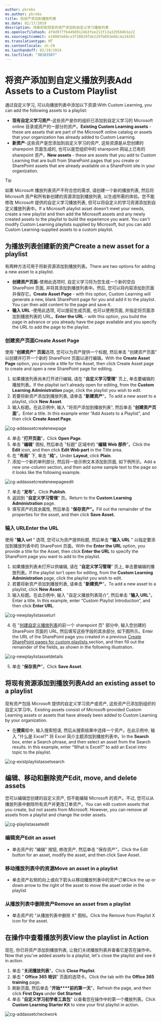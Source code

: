 ```yaml
---
author: pkrebs
ms.author: pkrebs
title: 将资产添加到播放列表
ms.date: 02/17/2019
description: 将新的和现有的资产添加到自定义学习播放列表
ms.openlocfilehash: 4f8d977fb449d9124b3fee213f13a329584b1e22
ms.sourcegitcommit: e10085e60ca3f38029fde229fb093e6bc4a34203
ms.translationtype: MT
ms.contentlocale: zh-CN
ms.lasthandoff: 02/19/2019
ms.locfileid: "30103507"
---
```

# <a name="add-assets-to-a-custom-playlist"></a><span data-ttu-id="e8de7-103">将资产添加到自定义播放列表</span><span class="sxs-lookup"><span data-stu-id="e8de7-103">Add Assets to a Custom Playlist</span></span>

<span data-ttu-id="e8de7-104">通过自定义学习, 可以向播放列表中添加以下资源:</span><span class="sxs-lookup"><span data-stu-id="e8de7-104">With Custom Learning, you can add the following assets to a playlist:</span></span>

- <span data-ttu-id="e8de7-105">**现有自定义学习资产**-这些资产是你的组织已添加到自定义学习的 Microsoft online 目录或资产的一部分的资产。</span><span class="sxs-lookup"><span data-stu-id="e8de7-105">**Existing Custom Learning assets** - these are assets that are part of the Microsoft online catalog or assets that your organization has already added to Custom Learning.</span></span>
- <span data-ttu-id="e8de7-106">**新资产**-这些资产是您添加到自定义学习的资产, 这些资源是从您创建的 sharepoint 页面生成的, 也可以是您组织中的 sharepoint 网站上已有的 sharepoint 资产。</span><span class="sxs-lookup"><span data-stu-id="e8de7-106">**New assets** - these are assets that you add to Custom Learning that are built from SharePoint pages that you create or SharePoint assets that are already available on a SharePoint site in your organization.</span></span> 

> [!TIP]
> <span data-ttu-id="e8de7-p101">如果 Microsoft 播放列表资产不符合您的需求, 请创建一个新的播放列表, 然后将 Microsoft 资产和所有新创建的资源添加到播放列表, 以生成所需的体验。您不能修改 Microsoft 提供的自定义学习播放列表, 但可以将自定义的学习资源添加到自定义播放列表中。</span><span class="sxs-lookup"><span data-stu-id="e8de7-p101">If a Microsoft playlist asset doesn't meet your needs, create a new playlist and then add the Microsoft assets and any newly created assets to the playlist to build the experience you want. You can't modify Custom Learning playlists supplied by Microsoft, but you can add Custom Learning-supplied assets to a custom playlist.</span></span>   

## <a name="create-a-new-asset-for-a-playlist"></a><span data-ttu-id="e8de7-109">为播放列表创建新的资产</span><span class="sxs-lookup"><span data-stu-id="e8de7-109">Create a new asset for a playlist</span></span>

<span data-ttu-id="e8de7-110">有两种方法可用于将新资源添加到播放列表。</span><span class="sxs-lookup"><span data-stu-id="e8de7-110">There are two options for adding a new asset to a playlist.</span></span>

- <span data-ttu-id="e8de7-p102">**创建资产页面**-使用此选项时, 自定义学习将为您生成一个新的空白 SharePoint 页面, 并将其添加到播放列表中。然后, 您可以将内容添加到页面并保存它。</span><span class="sxs-lookup"><span data-stu-id="e8de7-p102">**Create Asset Page** - with this option, Custom Learning will generate a new,  blank SharePoint page for you and add it to the playlist. You can then add content to the page and save it.</span></span>  
- <span data-ttu-id="e8de7-113">**输入 URL** -使用此选项, 可以提前生成页面, 也可以使用页面, 并指定将页面添加到播放列表的 URL。</span><span class="sxs-lookup"><span data-stu-id="e8de7-113">**Enter the URL** - with this option, you build the page in advance or you already have the page available and you specify the URL to add the page to the playlist.</span></span>

### <a name="create-asset-page"></a><span data-ttu-id="e8de7-114">创建资产页面</span><span class="sxs-lookup"><span data-stu-id="e8de7-114">Create Asset Page</span></span> 
<span data-ttu-id="e8de7-115">使用 "**创建资产" 页面**选项, 您可以为资产提供一个标题, 然后单击 "创建资产页面" 以创建并打开一个新的 SharePoint 页面以进行编辑。</span><span class="sxs-lookup"><span data-stu-id="e8de7-115">With the **Create Asset Page** option, you provide a title for the Asset, then click Create Asset page to create and open a new SharePoint page for editing.</span></span> 

1.  <span data-ttu-id="e8de7-116">如果播放列表尚未打开进行编辑, 请在 "**自定义学习管理**" 页上, 单击要编辑的播放列表。</span><span class="sxs-lookup"><span data-stu-id="e8de7-116">If the playlist isn't already open for editing, from the **Custom Learning Administration** page, click the playlist you wish to edit.</span></span> 
2. <span data-ttu-id="e8de7-117">若要将新资产添加到播放列表, 请单击 "**新建资产**"。</span><span class="sxs-lookup"><span data-stu-id="e8de7-117">To add a new asset to a playlist, click **New Asset**.</span></span> 
3. <span data-ttu-id="e8de7-p103">输入标题。在此示例中, 输入 "将资产添加到播放列表", 然后单击 "**创建资产页面**"。</span><span class="sxs-lookup"><span data-stu-id="e8de7-p103">Enter a title. In this example enter “Add Assets to a Playlist”, and then click **Create Asset Page**.</span></span>

![cg-addassetcreatenewpage](media/cg-addassetcreatenewpage.png)

4. <span data-ttu-id="e8de7-121">单击 "**打开页面**"。</span><span class="sxs-lookup"><span data-stu-id="e8de7-121">Click **Open Page**.</span></span>
5. <span data-ttu-id="e8de7-122">单击 "**编辑**" 图标, 然后单击 "标题" 区域中的 "**编辑 Web 部件**"。</span><span class="sxs-lookup"><span data-stu-id="e8de7-122">Click the **Edit** icon, and then click **Edit Web part** in the Title area.</span></span>
6. <span data-ttu-id="e8de7-123">在 "**布局**" 下, 单击 "**纯**"。</span><span class="sxs-lookup"><span data-stu-id="e8de7-123">Under **Layout**, click **Plain**.</span></span> 
7. <span data-ttu-id="e8de7-124">添加一个新的单列部分, 然后将一些示例文本添加到页面, 如下例所示。</span><span class="sxs-lookup"><span data-stu-id="e8de7-124">Add a new one-column section, and then add some sample text to the page so it looks like the following example.</span></span> 

![cg-addassetcreatenewpageedit](media/cg-addassetcreatenewpageedit.png)

7. <span data-ttu-id="e8de7-126">单击 "**发布**"。</span><span class="sxs-lookup"><span data-stu-id="e8de7-126">Click **Publish**.</span></span>
8. <span data-ttu-id="e8de7-127">返回到 "**自定义学习管理**" 页。</span><span class="sxs-lookup"><span data-stu-id="e8de7-127">Return to the **Custom Learning Administration** page.</span></span> 
9. <span data-ttu-id="e8de7-128">填写资产的其余属性, 然后单击 "**保存资产"。**</span><span class="sxs-lookup"><span data-stu-id="e8de7-128">Fill out the remainder of the properties for the asset, and then click **Save Asset.**</span></span>

### <a name="enter-the-url"></a><span data-ttu-id="e8de7-129">输入 URL</span><span class="sxs-lookup"><span data-stu-id="e8de7-129">Enter the URL</span></span>
<span data-ttu-id="e8de7-130">使用 "**输入 url** " 选项, 您可以为资产提供标题, 然后单击 **"输入 URL** " 以指定要添加到播放列表中的 SharePoint 页面。</span><span class="sxs-lookup"><span data-stu-id="e8de7-130">With the **Enter the URL** option, you provide a title for the Asset, then click **Enter the URL** to specify the SharePoint page you want to add to the playlist.</span></span> 

1.  <span data-ttu-id="e8de7-131">如果播放列表未打开以供编辑, 请在 "**自定义学习管理**" 页上, 单击要编辑的播放列表。</span><span class="sxs-lookup"><span data-stu-id="e8de7-131">If the playlist isn't open for editing, from the **Custom Learning Administration** page, click the playlist you wish to edit.</span></span> 
2. <span data-ttu-id="e8de7-132">若要将新资产添加到播放列表, 请单击 "**新建资产**"。</span><span class="sxs-lookup"><span data-stu-id="e8de7-132">To add a new asset to a playlist, click **New Asset**.</span></span> 
3. <span data-ttu-id="e8de7-p104">输入标题。在此示例中, 输入 "自定义播放列表简介", 然后单击 "**输入 URL**"。</span><span class="sxs-lookup"><span data-stu-id="e8de7-p104">Enter a title. In this example, enter “Custom Playlist Introduction”, and then click **Enter URL**.</span></span> 

![cg-newplaylistasseturl](media/cg-newplaylistasseturl.png)

4. <span data-ttu-id="e8de7-136">在 "[创建自定义播放列表](custom_createnewpage.md)的前一个 sharepoint 页" 部分中, 输入您创建的 SharePoint 页面的 URL, 然后填写这些字段的其余部分, 如下图所示。</span><span class="sxs-lookup"><span data-stu-id="e8de7-136">Enter the URL of the SharePoint page you created in a previous [Create SharePoint pages for custom playlists ](custom_createnewpage.md) section, and then fill out the remainder of the fields, as shown in the following illustration.</span></span>

![cg-newplaylistassetdetails](media/cg-newplaylistassetdetails.png)

5. <span data-ttu-id="e8de7-138">单击 "**保存资产**"。</span><span class="sxs-lookup"><span data-stu-id="e8de7-138">Click **Save Asset**.</span></span> 

## <a name="add-an-existing-asset-to-a-playlist"></a><span data-ttu-id="e8de7-139">将现有资源添加到播放列表</span><span class="sxs-lookup"><span data-stu-id="e8de7-139">Add an existing asset to a playlist</span></span>

<span data-ttu-id="e8de7-140">现有资产包括 Microsoft 提供的自定义学习资产或资产, 这些资产已添加到组织的自定义学习中。</span><span class="sxs-lookup"><span data-stu-id="e8de7-140">Existing assets consist of Microsoft-provided Custom Learning assets or assets that have already been added to Custom Learning by your organization.</span></span> 

- <span data-ttu-id="e8de7-p105">在**搜索**框中, 输入搜索短语, 然后从搜索结果中选择一个资产。在此示例中, 输入 "什么是 Excel?" 将 Excel 简介主题添加到播放列表中。</span><span class="sxs-lookup"><span data-stu-id="e8de7-p105">In the **Search** box, enter a Search phrase, and then select an asset from the Search results. In this example, enter “What is Excel?” to add an Excel intro topic to the playlist.</span></span>

![cg-existplaylistassetsearch](media/cg-existplaylistassetsearch.png)

## <a name="edit-move-and-delete-assets"></a><span data-ttu-id="e8de7-145">编辑、移动和删除资产</span><span class="sxs-lookup"><span data-stu-id="e8de7-145">Edit, move, and delete assets</span></span>
<span data-ttu-id="e8de7-p106">您可以编辑您创建的自定义资产, 但不能编辑 Microsoft 的资产。不过, 您可以从播放列表中删除所有资产并更改订单资产。</span><span class="sxs-lookup"><span data-stu-id="e8de7-p106">You can edit custom assets that you create, but not assets from Microsoft. However, you can remove all assets from a playlist and change the order assets.</span></span> 

![cg-playlistassetedit](media/cg-playlistassetedit.png)

### <a name="edit-an-asset"></a><span data-ttu-id="e8de7-149">编辑资产</span><span class="sxs-lookup"><span data-stu-id="e8de7-149">Edit an asset</span></span>
- <span data-ttu-id="e8de7-150">单击资产的 "编辑" 按钮, 修改资产, 然后单击 "保存资产"。</span><span class="sxs-lookup"><span data-stu-id="e8de7-150">Click the Edit button for an asset, modify the asset, and then click Save Asset.</span></span> 

### <a name="move-an-asset-in-a-playlist"></a><span data-ttu-id="e8de7-151">移动播放列表中的资源</span><span class="sxs-lookup"><span data-stu-id="e8de7-151">Move an asset in a playlist</span></span>
- <span data-ttu-id="e8de7-152">单击资产右侧的向上或向下箭头以移动播放列表中的资产订单</span><span class="sxs-lookup"><span data-stu-id="e8de7-152">Click the up or down arrow to the right of the asset to move the asset order in the playlist</span></span>

### <a name="remove-an-asset-from-a-playlist"></a><span data-ttu-id="e8de7-153">从播放列表中删除资产</span><span class="sxs-lookup"><span data-stu-id="e8de7-153">Remove an asset from a playlist</span></span>
- <span data-ttu-id="e8de7-154">单击资产的 "从播放列表中删除 X" 图标。</span><span class="sxs-lookup"><span data-stu-id="e8de7-154">Click the Remove from Playlist X icon for the asset.</span></span> 

## <a name="view-the-playlist-in-action"></a><span data-ttu-id="e8de7-155">在操作中查看播放列表</span><span class="sxs-lookup"><span data-stu-id="e8de7-155">View the playlist in Action</span></span>
<span data-ttu-id="e8de7-156">现在, 你已将资产添加到播放列表, 让我们关闭播放列表并查看它是否在操作中。</span><span class="sxs-lookup"><span data-stu-id="e8de7-156">Now that you've added assets to a playlist, let's close the playlist and see it in action.</span></span> 

1. <span data-ttu-id="e8de7-157">单击 "**关闭播放列表**"。</span><span class="sxs-lookup"><span data-stu-id="e8de7-157">Click **Close Playlist**.</span></span>
2. <span data-ttu-id="e8de7-158">单击 " **Office 365 培训**" 页面的选项卡。</span><span class="sxs-lookup"><span data-stu-id="e8de7-158">Click the tab with the **Office 365 training** page.</span></span>
3. <span data-ttu-id="e8de7-159">刷新页面, 然后单击 "**开始\*\*\*\*前的第一天**"。</span><span class="sxs-lookup"><span data-stu-id="e8de7-159">Refresh the page, and then click **First Days** under **Get Started**.</span></span>
4. <span data-ttu-id="e8de7-160">单击 "**自定义学习初学者工具包**" 以查看您在操作中的第一个播放列表。</span><span class="sxs-lookup"><span data-stu-id="e8de7-160">Click **Custom Learning Starter Kit** to view your first playlist in action.</span></span> 

![cg-addassetcheckwork](media/cg-addassetcheckwork.png)